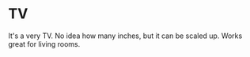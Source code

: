 # TV
It's a very TV. No idea how many inches, but it can be scaled up. Works great for living rooms.